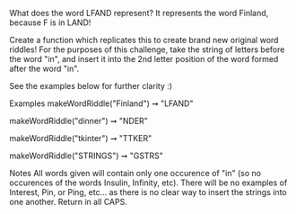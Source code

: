 What does the word LFAND represent? It represents the word Finland, because F is in LAND!

Create a function which replicates this to create brand new original word riddles! For the purposes of this challenge, take the string of letters before the word "in", and insert it into the 2nd letter position of the word formed after the word "in".

See the examples below for further clarity :)

Examples
makeWordRiddle("Finland") ➞ "LFAND"

makeWordRiddle("dinner") ➞ "NDER"

makeWordRiddle("tkinter") ➞ "TTKER"

makeWordRiddle("STRINGS") ➞ "GSTRS"

Notes
All words given will contain only one occurence of "in" (so no occurences of the words Insulin, Infinity, etc).
There will be no examples of Interest, Pin, or Ping, etc... as there is no clear way to insert the strings into one another.
Return in all CAPS.